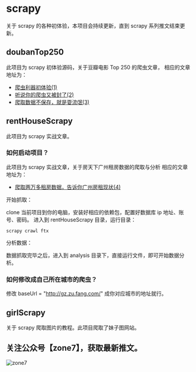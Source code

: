 # scrapy
关于 scrapy 的各种初体验，本项目会持续更新，直到 scrapy 系列推文结束更新。

## doubanTop250
此项目为 scrapy 初体验源码，关于豆瓣电影 Top 250 的爬虫文章，
相应的文章地址为：
- [爬虫利器初体验(1)](https://mp.weixin.qq.com/s/PIm98MmK2NUDip_WBhcv5Q)
- [听说你的爬虫又被封了(2)](https://mp.weixin.qq.com/s/8y4LWFYDTULYcFNlxKzAxA)
- [爬取数据不保存，就是耍流氓(3)](https://mp.weixin.qq.com/s/9hHteZdZDFFmH16kM_nHhQ)

## rentHouseScrapy
此项目为 scrapy 实战文章。
### 如何启动项目？
此项目为 scrapy 实战文章，关于房天下广州租房数据的爬取与分析
相应的文章地址为：
- [爬取两万多租房数据，告诉你广州房租现状(4)](https://mp.weixin.qq.com/s/PhMocfb54ZHCFAwdyUe99Q)

开始抓取：

clone 当前项目到你的电脑，安装好相应的依赖包，配置好数据库 ip 地址、账号、密码。
进入到 rentHouseScrapy 目录，运行目录：
```
scrapy crawl ftx
```
分析数据：

数据抓取完毕之后，进入到 analysis 目录下，直接运行文件，即可开始数据分析。

### 如何修改成自己所在城市的爬虫？
修改 baseUrl = "http://gz.zu.fang.com/" 成你对应城市的地址就行。

## girlScrapy
关于 scrapy 爬取图片的教程。此项目爬取了妹子图网站。

## 关注公众号【zone7】，获取最新推文。
![zone7](https://github.com/zonezoen/blog/blob/master/img/zone_qrcode.jpg)
